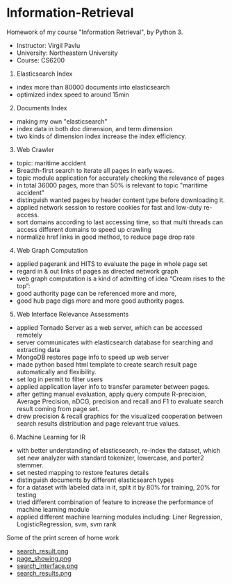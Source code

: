 # Information-Retrieval
Homework of my course "Information Retrieval", by Python 3.

 - Instructor: Virgil Pavlu
 - University: Northeastern University
 - Course: CS6200

1. Elasticsearch Index
 - index more than 80000 documents into elasticsearch
 - optimized index speed to around 15min

2. Documents Index
 - making my own "elasticsearch"
 - index data in both doc dimension, and term dimension
 - two kinds of dimension index increase the index efficiency. 

3. Web Crawler
 - topic: maritime accident
 - Breadth-first search to iterate all pages in early waves. 
 - topic module application for accurately checking the relevance of pages
 - in total 36000 pages, more than 50% is relevant to topic "maritime accident"
 - distinguish wanted pages by header content type before downloading it.
 - applied network session to restore cookies for fast and low-duty re-access.
 - sort domains according to last accessing time, so that multi threads can access different domains to speed up crawling
 - normalize href links in good method, to reduce page drop rate 

4. Web Graph Computation
 - applied pagerank and HITS to evaluate the page in whole page set
 - regard in & out links of pages as directed network graph
 - web graph computation is a kind of admitting of idea “Cream rises to the top”: 
 - good authority page can be referenced more and more, 
 - good hub page digs more and more good authority pages.

5. Web Interface Relevance Assessments
 - applied Tornado Server as a web server, which can be accessed remotely
 - server communicates with elasticsearch database for searching and extracting data
 - MongoDB restores page info to speed up web server
 - made python based html template to create search result page automatically and flexibility.
 - set log in permit to filter users
 - applied application layer info to transfer parameter between pages. 
 - after getting manual evaluation, apply query compute R-precision, Average Precision, nDCG, precision and recall and F1 to evaluate search result coming from page set.
 - drew precision & recall graphics for the visualized cooperation between search results distribution and page relevant true values.

6. Machine Learning for IR
 - with better understanding of elasticsearch, re-index the dataset, which set new analyzer with standard tokenizer, lowercase, and porter2 stemmer.
 - set nested mapping to restore features details
 - distinguish documents by different elasticsearch types
 - for a dataset with labeled data in it, split it by 80% for training, 20% for testing
 - tried different combination of feature to increase the performance of machine learning module
 - applied different machine learning modules including: Liner Regression, LogisticRegression, svm, svm rank


Some of the print screen of home work
 - [search_result.png](/3_Web_Crawler/search_result.png "Optional Title")
 - [page_showing.png](/5_Web_Interface_Relevance_Assessments/page_showing.png "Optional Title")
 - [search_interface.png](/5_Web_Interface_Relevance_Assessments/search_interface.png "Optional Title")
 - [search_results.png](/5_Web_Interface_Relevance_Assessments/search_results.png "Optional Title")
